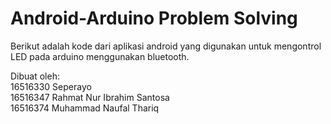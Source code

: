 # Android-Arduino Problem Solving
Berikut adalah kode dari aplikasi android yang digunakan untuk mengontrol LED pada arduino menggunakan bluetooth.

Dibuat oleh: <br>
16516330 Seperayo <br> 
16516347 Rahmat Nur Ibrahim Santosa <br>
16516374 Muhammad Naufal Thariq 
